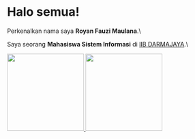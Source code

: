 # Halo semua! 

Perkenalkan nama saya **Royan Fauzi Maulana**.\

Saya seorang **Mahasiswa Sistem Informasi** di [IIB DARMAJAYA](https://www.darmajaya.ac.id/).\

<p align="left">
<a href="https://github.com/gilangadhan">
  <img height="180em" src="https://github-readme-stats-eight-theta.vercel.app/api?username=gilangadhan&show_icons=true&theme=algolia&include_all_commits=true&count_private=true"/>
  <img height="180em" src="https://github-readme-stats-eight-theta.vercel.app/api/top-langs/?username=gilangadhan&layout=compact&langs_count=8&theme=algolia"/>
</a>
</p>
